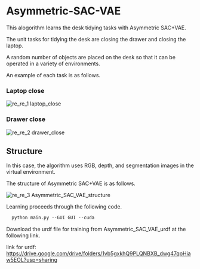 # Asymmetric-SAC-VAE
This alogorithm learns the desk tidying tasks with Asymmetric SAC+VAE.

The unit tasks for tidying the desk are closing the drawer and closing the laptop.

A random number of objects are placed on the desk so that it can be operated in a variety of environments.

An example of each task is as follows.

### Laptop close

![re_re_1 laptop_close](https://user-images.githubusercontent.com/50347012/144414866-bd8d0cd3-f95f-4561-9e0b-3f6287b70c99.png)



### Drawer close
![re_re_2 drawer_close](https://user-images.githubusercontent.com/50347012/144414873-7cc1c6b5-47e3-4b01-8525-3cb6fb69232d.png)

## Structure
In this case, the algorithm uses RGB, depth, and segmentation images in the virtual environment.

The structure of Asymmetric SAC+VAE is as follows.

![re_re_3 Asymmetric_SAC_VAE_structure](https://user-images.githubusercontent.com/50347012/144414879-6f69eeea-c7d9-4766-8dcd-141031c1de44.png)

Learning proceeds through the following code.
```p
  python main.py --GUI GUI --cuda 
```

Download the urdf file for training from Asymmetric_SAC_VAE_urdf at the following link.

link for urdf: https://drive.google.com/drive/folders/1vb5gxkhQ9PLQNBXB_dwg47qoHiaw5EOL?usp=sharing
